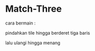 # Match-Three

cara bermain :

pindahkan tile hingga berderet tiga baris

lalu ulangi hingga menang
